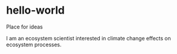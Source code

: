 # hello-world
Place for ideas

I am an ecosystem scientist interested in climate change effects on ecosystem processes.
